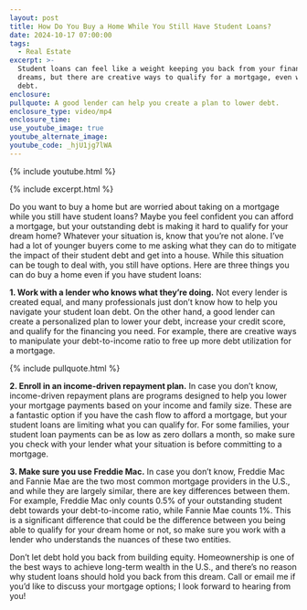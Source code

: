 ```yaml
---
layout: post
title: How Do You Buy a Home While You Still Have Student Loans?
date: 2024-10-17 07:00:00
tags:
  - Real Estate
excerpt: >-
  Student loans can feel like a weight keeping you back from your financial
  dreams, but there are creative ways to qualify for a mortgage, even with
  debt. 
enclosure:
pullquote: A good lender can help you create a plan to lower debt.
enclosure_type: video/mp4
enclosure_time:
use_youtube_image: true
youtube_alternate_image:
youtube_code: _hjU1jg7lWA
---
```

{% include youtube.html %}

{% include excerpt.html %}

Do you want to buy a home but are worried about taking on a mortgage while you still have student loans? Maybe you feel confident you can afford a mortgage, but your outstanding debt is making it hard to qualify for your dream home? Whatever your situation is, know that you’re not alone. I’ve had a lot of younger buyers come to me asking what they can do to mitigate the impact of their student debt and get into a house. While this situation can be tough to deal with, you still have options. Here are three things you can do buy a home even if you have student loans:

**1\. Work with a lender who knows what they’re doing.** Not every lender is created equal, and many professionals just don’t know how to help you navigate your student loan debt. On the other hand, a good lender can create a personalized plan to lower your debt, increase your credit score, and qualify for the financing you need. For example, there are creative ways to manipulate your debt-to-income ratio to free up more debt utilization for a mortgage.

{% include pullquote.html %}

**2\. Enroll in an income-driven repayment plan.** In case you don’t know, income-driven repayment plans are programs designed to help you lower your mortgage payments based on your income and family size. These are a fantastic option if you have the cash flow to afford a mortgage, but your student loans are limiting what you can qualify for. For some families, your student loan payments can be as low as zero dollars a month, so make sure you check with your lender what your situation is before committing to a mortgage.

**3\. Make sure you use Freddie Mac.** In case you don’t know, Freddie Mac and Fannie Mae are the two most common mortgage providers in the U.S., and while they are largely similar, there are key differences between them. For example, Freddie Mac only counts 0.5% of your outstanding student debt towards your debt-to-income ratio, while Fannie Mae counts 1%. This is a significant difference that could be the difference between you being able to qualify for your dream home or not, so make sure you work with a lender who understands the nuances of these two entities.

Don’t let debt hold you back from building equity. Homeownership is one of the best ways to achieve long-term wealth in the U.S., and there’s no reason why student loans should hold you back from this dream. Call or email me if you’d like to discuss your mortgage options; I look forward to hearing from you!

&nbsp;